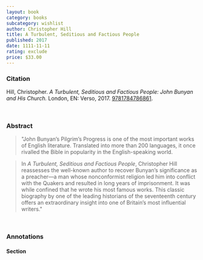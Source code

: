 ```yaml
---
layout: book
category: books
subcategory: wishlist
author: Christopher Hill
title: A Turbulent, Seditious and Factious People
published: 2017
date: 1111-11-11
rating: exclude
price: $33.00
---
```


### Citation

Hill, Christopher. *A Turbulent, Seditious and Factious People: John Bunyan and His Church.* London, EN: Verso, 2017. [9781784786861](https://www.versobooks.com/en-ca/products/300-a-turbulent-seditious-and-factious-people).

<br>

### Abstract

> "John Bunyan’s Pilgrim’s Progress is one of the most important works of English literature. Translated into more than 200 languages, it once rivalled the Bible in popularity in the English-speaking world.

> In *A Turbulent, Seditious and Factious People*, Christopher Hill reassesses the well-known author to recover Bunyan’s significance as a preacher—a man whose nonconformist religion led him into conflict with the Quakers and resulted in long years of imprisonment. It was while confined that he wrote his most famous works. This classic biography by one of the leading historians of the seventeenth century offers an extraordinary insight into one of Britain’s most influential writers."

<br>

### Annotations

#### Section

<br>
